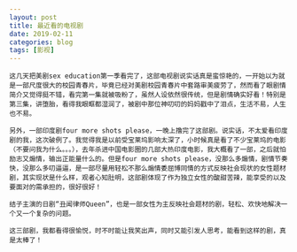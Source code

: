 ```yaml
---
layout: post
title: 最近看的电视剧
date: 2019-02-11
categories: blog
tags: [影视]
---
```


    这几天把美剧sex education第一季看完了，这部电视剧说实话真是蛮惊艳的，一开始以为就是一部尺度很大的校园青春片，毕竟已经对美剧校园青春片中套路审美疲劳了，然而看了眼剧情简介又觉得挺不错，看完第一集就被吸粉了，虽然人设依然很传统，但是剧情确实好看！特别是第三集，讲堕胎，看得我眼眶都湿润了，被剧中那位神叨叨的妈妈戳中了泪点，生活不易，人生也不易。   

    另外，一部印度剧four more shots please，一晚上撸完了这部剧。说实话，不太爱看印度剧的我，这次破例了。我觉得我是以前受宝莱坞影响太深了，小时候真是看了不少宝莱坞的电影（不要问我为什么。。。），去年杀进中国电影圈的几部大热印度电影，我大概看了一部，之后就怕励志又煽情，输出正能量什么的。但是four more shots please，没那么多煽情，剧情节奏快，没那么多叨逼逼，是一部尽量用轻松不那么煽情委屈博同情的方式反映社会现状的女性题材剧，其实现状是什么样，观者心知肚明，这部剧体现了作为独立女性的酸甜苦辣，能享受的以及要面对的需承担的，很好很好！     

    结子主演的日剧“丑闻律师Queen”，也是一部女性为主反映社会题材的剧，轻松、欢快地解决一个又一个复杂的问题。 

    这三部剧，我都看得很愉悦，时不时能让我笑出声，同时又能引发人思考，能看到这样的剧，真是太棒了！  
